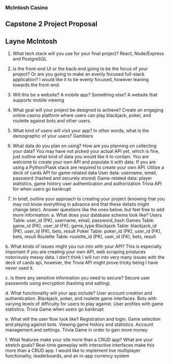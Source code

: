 ### McIntosh Casino
## Capstone 2 Project Proposal
## Layne McIntosh

1. What tech stack will you use for your final project? 
React, Node/Express and PostgreSQL

2. Is the front-end UI or the back-end going to be the focus of your project? Or are you going to make an evenly focused full-stack application? 
I would like it to be evenly focused, however leaning towards the front-end.

3. Will this be a website? A mobile app? Something else? 
A website that supports mobile viewing

4. What goal will your project be designed to achieve? 
Create an engaging online casino platform where users can play blackjack, poker, and roulette against bots and other users.

5. What kind of users will visit your app? In other words, what is the demographic of your users? 
Gamblers 

6. What data do you plan on using? How are you planning on collecting your data? You may have not picked your actual API yet, which is fine, just outline what kind of data you would like it to contain. You are welcome to create your own API and populate it with data. If you are using a Python/Flask stack are required to create your own API. 
Utilize a deck of cards API for game-related data
User data: username, email, password (hashed and securely stored)
Game-related data: player statistics, game history
user authentication and authorization
Trivia API for when users go bankrupt

7. In brief, outline your approach to creating your project (knowing that you may not know everything in advance and that these details might change later). Answer questions like the ones below, but feel free to add more information: 
a. What does your database schema look like? 
Users Table: user_id (PK), username, email, password_hash
Games Table: game_id (PK), user_id (FK), game_type
Blackjack Table: blackjack_id (PK), user_id (FK), bets, result 
Poker Table: poker_id (PK), user_id (FK), bets, result 
Roulette Table: roulette_id (PK), user_id (FK), bets, result 


b. What kinds of issues might you run into with your API? This is especially important if you are creating your own API, web scraping produces notoriously messy data. 
I don’t think I will run into very many issues with the deck of cards api, however, the Trivia API might prove tricky being I have never used it.

c. Is there any sensitive information you need to secure? 
Secure user passwords using encryption (hashing and salting).

d. What functionality will your app include? 
User account creation and authentication.
Blackjack, poker, and roulette game interfaces.
Bots with varying levels of difficulty for users to play against.
User profiles with game statistics.
Trivia Game when users go bankrupt 

e. What will the user flow look like?
Registration and login.
Game selection and playing against bots.
Viewing game history and statistics.
Account management and settings.
Trivia Game in order to gain more money

 f. What features make your site more than a CRUD app? What are your stretch goals? 
Real-time gameplay with interactive interfaces make this more than a CRUD app. I would like to implement live multiplayer functionality, leaderboards, and an in-app currency system
